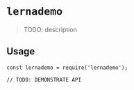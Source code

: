 # `lernademo`

> TODO: description

## Usage

```
const lernademo = require('lernademo');

// TODO: DEMONSTRATE API
```
